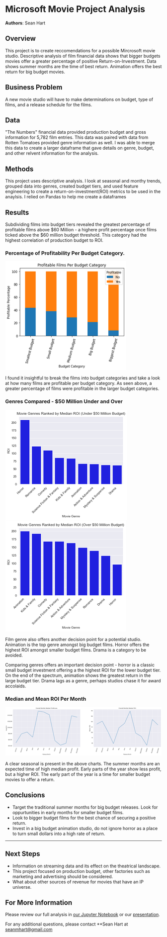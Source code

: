 # Microsoft Movie Project Analysis

**Authors**: Sean Hart

## Overview

This project is to create reccomendations for a possible Mircrosoft movie studio. Descriptive analysis of film financial data shows that bigger budgets movies offer a greater percentage of positive Return-on-Investment. Data shows summer months are the time of best return. Animation offers the best return for big budget movies.

## Business Problem

A new movie studio will have to make determinations on budget, type of films, and a release schedule for the films.

## Data

"The Numbers" financial data  provided production budget and gross information for 5,782 film entries. This data was paired with data from Rotten Tomatoes provided genre information as well. I was able to merge this data to create a larger dataframe that gave details on genre, budget, and other relvent information for the analysis. 

## Methods

This project uses descriptive analysis. I look at seasonal and monthy trends, grouped data into genres, created budget tiers, and used feature engineering to create a return-on-investment(ROI) metrics to be used in the anaylsis. I relied on Pandas to help me create a dataframes 

## Results

Subdividing films into budget tiers revealed the greatest percentage of profitable films above $60 Million - a highere profit percentage once films ticked above the $60 million budget threshold. This category had the highest correlation of production budget to ROI. 

### Percentage of Profitability Per Budget Category.
![graph1](./images/Budget_Category.png)

I found it insightful to break the films into budget categories and take a look at how many films are profitable per budget category. As seen above, a greater percentage of films were profitable in the larger budget categories.  

### Genres Compared - $50 Million Under and Over
![graph4](./images/Small_Budget_Genre.png)
![graph5](./images/Big_Budget_Genre.png)

Film genre also offers another decision point for a potential studio. Animation is the top genre amongst big budget films. Horror offers the highest ROI amongst smaller budget films. Drama is a category to be avoided.

Comparing genres offers an important decision point - horror is a classic small budget investment offering a the highest ROI for the lower budget tier. On the end of the spectrum, animation shows the greatest return in the large budget tier. Drama lags as a genre, perhaps studios chase it for award accolaids. 

### Median and Mean ROI Per Month
![graph1](./images/Overall_Monthly_ROI.png)

A clear seasonal is present in the above charts. The summer months are an expected time of high median profit. Early parts of the year show less profit, but a higher ROI. The early part of the year is a time for smaller budget movies to offer a return.

## Conclusions

* Target the traditional summer months for big budget releases. Look for oppurtunities in early months for smaller budget films.
* Look to bigger budget films for the best chance of securing a positive return.
* Invest in a big budget animation studio, do not ignore horror as a place to turn small dollars into a high rate of return.
***

## Next Steps
* Information on streaming data and its effect on the theatrical landscape.
* This project focused on production budget, other factories such as marketing and advertising should be considered.
* What about other sources of revenue for movies that have an IP universe. 
## For More Information

Please review our full analysis in [our Jupyter Notebook](./microsoft_movie_studio_analysis.ipynb) or our [presentation](./Sean_Hart_Microsoft_Movie_Presentation.pdf).

For any additional questions, please contact **Sean Hart at seanmhart@gmail.com
